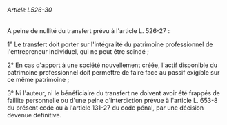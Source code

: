 ###### Article L526-30

A peine de nullité du transfert prévu à l'article L. 526-27 :

1° Le transfert doit porter sur l'intégralité du patrimoine professionnel de l'entrepreneur individuel, qui ne peut être scindé ;

2° En cas d'apport à une société nouvellement créée, l'actif disponible du patrimoine professionnel doit permettre de faire face au passif exigible sur ce même patrimoine ;

3° Ni l'auteur, ni le bénéficiaire du transfert ne doivent avoir été frappés de faillite personnelle ou d'une peine d'interdiction prévue à l'article L. 653-8 du présent code ou à l'article 131-27 du code pénal, par une décision devenue définitive.

